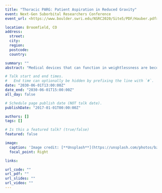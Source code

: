 ```yaml
---
title: "Thoracic PARG: Patient Aspiration in Reduced Gravity"
event: Next-Gen Suborbital Researchers Conference
event_url: <https://www.boulder.swri.edu/NSRC2020/Site5/PDF/Hauber.pdf>

location: Broomfield, CO
address:
  street:
  city:
  region:
  postcode:
  country:

summary: ""
abstract: "Medical devices that can function in weightlessness are becoming increasingly necessary as humans push the boundaries of spaceflight with extended missions that cannot be quickly aborted in the case of a medical emergency. Astronauts must be able to solve medical anomalies as doctors would on Earth without the luxury of working with gravity. Many current medical devices require the use of gravity to function and must be modified or completely redesigned if they will be used by astronauts. This work presents the findings from a flight experiment of a thoracic drainage device for treating collapsed lungs that can function in weightlessness."

# Talk start and end times.
#   End time can optionally be hidden by prefixing the line with `#`.
date: "2030-06-01T13:00:00Z"
date_end: "2030-06-01T15:00:00Z"
all_day: false

# Schedule page publish date (NOT talk date).
publishDate: "2017-01-01T00:00:00Z"

authors: []
tags: []

# Is this a featured talk? (true/false)
featured: false

image:
  caption: 'Image credit: [**Unsplash**](https://unsplash.com/photos/bzdhc5b3Bxs)'
  focal_point: Right

links:

url_code: ""
url_pdf: ""
url_slides: ""
url_video: ""
---
```

